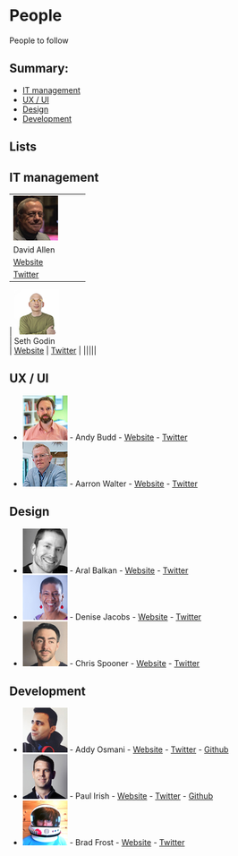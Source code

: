 # People

People to follow

## Summary:

* [IT management](#it-management)
* [UX / UI](#ux--ui)
* [Design](#design)
* [Development](#development)

## Lists

## IT management

|||||
| ------------- |:-------------:| -----| -----|
| ![David Allen](source/img/people/david-allen.jpg) 
| David Allen 
| [Website](http://gettingthingsdone.com/) 
| [Twitter](https://twitter.com/gtdguy) |

| ![Seth Godin](source/img/people/seth-godin.jpg)   
| Seth Godin  
| [Website](http://sethgodin.typepad.com/) 
| [Twitter](https://twitter.com/ThisIsSethsBlog) |
|||||

## UX / UI

* ![Andy Budd](source/img/people/andy-budd.jpg) - Andy Budd - [Website](http://www.andybudd.com/) - [Twitter](https://twitter.com/andybudd)
* ![Aarron Walter](source/img/people/aarron-walter.jpg) - Aarron Walter - [Website](http://aarronwalter.com/) - [Twitter](https://twitter.com/aarron)

## Design

* ![Aral Balkan](source/img/people/aral-balkan.jpg) - Aral Balkan - [Website](https://ind.ie/) - [Twitter](https://twitter.com/aral)
* ![Denise Jacobs](source/img/people/denise-jacobs.jpg) - Denise Jacobs - [Website](http://denisejacobs.com/) - [Twitter](https://twitter.com/denisejacobs)
* ![Chris Spooner](source/img/people/chris-spooner.jpg) - Chris Spooner - [Website](http://blog.spoongraphics.co.uk/) - [Twitter](https://twitter.com/chrisspooner)

## Development

* ![Addy Osmani](source/img/people/addy-osmani.jpg) - Addy Osmani - [Website](https://addyosmani.com/blog/) - [Twitter](https://twitter.com/addyosmani) - [Github](https://github.com/addyosmani)
* ![Paul Irish](source/img/people/paul-irish.jpg) - Paul Irish - [Website](http://www.paulirish.com/) - [Twitter](https://twitter.com/paul_irish) - [Github](https://github.com/paulirish)
* ![Brad Frost](source/img/people/brad-frost.jpg) - Brad Frost - [Website](http://bradfrost.com/) - [Twitter](https://twitter.com/brad_frost)